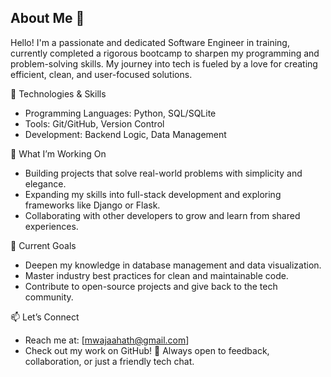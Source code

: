 ## About Me 👋

Hello! I'm a passionate and dedicated Software Engineer in training, currently completed a rigorous bootcamp to sharpen my programming and problem-solving skills. My journey into tech is fueled by a love for creating efficient, clean, and user-focused solutions.

🔧 Technologies & Skills
- Programming Languages: Python, SQL/SQLite
- Tools: Git/GitHub, Version Control
- Development: Backend Logic, Data Management

🚀 What I’m Working On
- Building projects that solve real-world problems with simplicity and elegance.
- Expanding my skills into full-stack development and exploring frameworks like Django or Flask.
- Collaborating with other developers to grow and learn from shared experiences.

🌱 Current Goals
- Deepen my knowledge in database management and data visualization.
- Master industry best practices for clean and maintainable code.
- Contribute to open-source projects and give back to the tech community.

📫 Let’s Connect
- Reach me at: [mwajaahath@gmail.com]
- Check out my work on GitHub!
  🌟 Always open to feedback, collaboration, or just a friendly tech chat.

<!--
**Wajaahath/Wajaahath** is a ✨ _special_ ✨ repository because its `README.md` (this file) appears on your GitHub profile.

Here are some ideas to get you started:

- 🔭 I’m currently working on ...
- 🌱 I’m currently learning ...
- 👯 I’m looking to collaborate on ...
- 🤔 I’m looking for help with ...
- 💬 Ask me about ...
- 📫 How to reach me: ...
- 😄 Pronouns: ...
- ⚡ Fun fact: ...
-->
